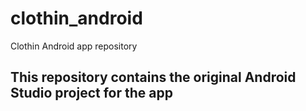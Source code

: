 # clothin_android
Clothin Android app repository

## This repository contains the original Android Studio project for the app
